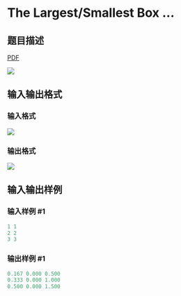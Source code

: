 # The Largest/Smallest Box ...

## 题目描述

[problemUrl]: https://uva.onlinejudge.org/index.php?option=com_onlinejudge&Itemid=8&category=14&page=show_problem&problem=1156

[PDF](https://uva.onlinejudge.org/external/102/p10215.pdf)

![](https://cdn.luogu.com.cn/upload/vjudge_pic/UVA10215/16485c76e793093ec9d626850a7ccf30d36d43dd.png)

## 输入输出格式

### 输入格式

![](https://cdn.luogu.com.cn/upload/vjudge_pic/UVA10215/e6d21b4f1c9bf5c449c85a51cf3e46c72e722e72.png)

### 输出格式

![](https://cdn.luogu.com.cn/upload/vjudge_pic/UVA10215/c84fdc52618809e7550601c4fdc48bd7d807039a.png)

## 输入输出样例

### 输入样例 #1

```cpp
1 1
2 2
3 3
```


### 输出样例 #1

```cpp
0.167 0.000 0.500
0.333 0.000 1.000
0.500 0.000 1.500
```


